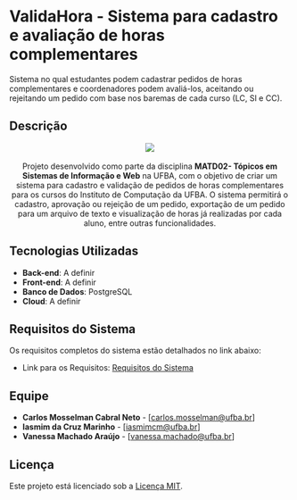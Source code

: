 # ValidaHora - Sistema para cadastro e avaliação de horas complementares
Sistema no qual estudantes podem cadastrar pedidos de horas complementares e coordenadores podem avaliá-los, aceitando ou rejeitando um pedido com base nos baremas de cada curso (LC, SI e CC).

## Descrição

<p align="center">
  <img src="https://yt3.googleusercontent.com/jCAVTgiKVm51vdvZ7Pq6ojRi-BmhS9OhivqDtvQoniKavEsK-GlRBWsadWIoYNqvGeFG-mY0mg=w1060-fcrop64=1,00005a57ffffa5a8-k-c0xffffffff-no-nd-rj"/> <br>  <br>
  Projeto desenvolvido como parte da disciplina <b>MATD02- Tópicos em Sistemas de Informação e Web</b> na UFBA, com o objetivo de criar um sistema para cadastro e validação de pedidos de horas complementares para os cursos do Instituto de Computação da      UFBA. O sistema permitirá o cadastro, aprovação ou rejeição de um pedido, exportação de um pedido para um arquivo de texto e visualização de horas já realizadas por cada aluno, entre outras funcionalidades.
</p>

## Tecnologias Utilizadas
- **Back-end**: A definir
- **Front-end**: A definir
- **Banco de Dados**: PostgreSQL
- **Cloud**: A definir

## Requisitos do Sistema
Os requisitos completos do sistema estão detalhados no link abaixo:

- Link para os Requisitos: <a href="https://docs.google.com/document/d/1f1ztqteCK3rcO5reMJGVe3HEpmQywSC8Hl-tpJypRkU/edit?usp=sharing" target="_blank">Requisitos do Sistema</a>

## Equipe
- **Carlos Mosselman Cabral Neto** - [carlos.mosselman@ufba.br]
- **Iasmim da Cruz Marinho** - [iasmimcm@ufba.br]
- **Vanessa Machado Araújo** - [vanessa.machado@ufba.br]

## Licença
Este projeto está licenciado sob a [Licença MIT](LICENSE).
